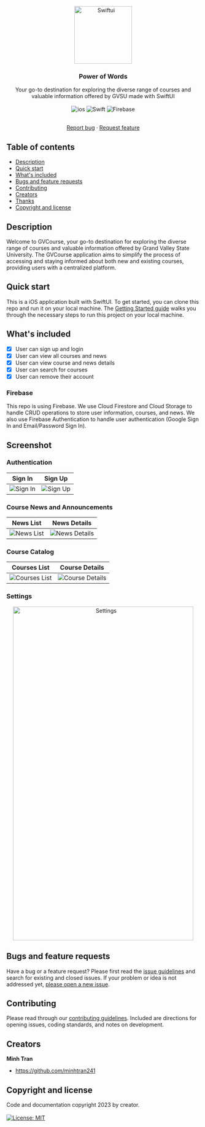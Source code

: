 <p align="center">
  <a href="https://power-of-words.github.io/PowerOfWordsProject/">
    <img src="https://github.com/minhtran241/gvcourses/blob/main/screenshots/swiftui.png" alt="Swiftui" width="150" height="150">
  </a>

  <h3 align="center">Power of Words</h3>
  <p align="center">
    Your go-to destination for exploring the diverse range of courses and valuable information offered by GVSU made with SwiftUI
    <br>
    <br>
   <img src="https://img.shields.io/badge/iOS-000000?style=for-the-badge&logo=ios&logoColor=white" alt="ios" />
   <img src="https://img.shields.io/badge/Swift-FA7343?style=for-the-badge&logo=swift&logoColor=white" alt="Swift" />
   <img src="https://img.shields.io/badge/firebase-ffca28?style=for-the-badge&logo=firebase&logoColor=black" alt="Firebase" />
 </p>

  <p align="center">
  <br>
    <a href="https://github.com/minhtran241/gvcourse/issues/new">Report bug</a>
    ·
    <a href="https://github.com/minhtran241/gvcourse/issues/new">Request feature</a>
  </p>

## Table of contents

- [Description](#description)
- [Quick start](#quick-start)
- [What's included](#whats-included)
- [Bugs and feature requests](#bugs-and-feature-requests)
- [Contributing](#contributing)
- [Creators](#creators)
- [Thanks](#thanks)
- [Copyright and license](#copyright-and-license)

## Description

Welcome to GVCourse, your go-to destination for exploring the diverse range of courses and valuable information offered by Grand Valley State University. The GVCourse application aims to simplify the process of accessing and staying informed about both new and existing courses, providing users with a centralized platform.

## Quick start

This is a iOS application built with SwiftUI. To get started, you can clone this repo and run it on your local machine. The [Getting Started guide](https://github.com/minhtran241/gvcourse/wiki/2.-Getting-Started) walks you through the necessary steps to run this project on your local machine.

## What's included

- [x] User can sign up and login
- [x] User can view all courses and news
- [x] User can view course and news details
- [x] User can search for courses
- [x] User can remove their account

### Firebase

This repo is using Firebase. We use Cloud Firestore and Cloud Storage to handle CRUD operations to store user information, courses, and news. We also use Firebase Authentication to handle user authentication (Google Sign In and Email/Password Sign In).

## Screenshot

### Authentication

Sign In | Sign Up
--- | ---
![Sign In](https://github.com/minhtran241/gvcourses/blob/main/screenshots/signin.png) | ![Sign Up](https://github.com/minhtran241/gvcourses/blob/main/screenshots/signup.png)

### Course News and Announcements

News List | News Details
--- | ---
![News List](https://github.com/minhtran241/gvcourses/blob/main/screenshots/news_list.png) | ![News Details](https://github.com/minhtran241/gvcourses/blob/main/screenshots/news_details.png)

### Course Catalog

Courses List | Course Details
--- | ---
![Courses List](https://github.com/minhtran241/gvcourses/blob/main/screenshots/courses_list.png) | ![Course Details](https://github.com/minhtran241/gvcourses/blob/main/screenshots/course_details.png)

### Settings

<div align="center">
  <img src="https://github.com/minhtran241/gvcourses/blob/main/screenshots/settings.png" alt="Settings" width="470" height="870">
</div>

## Bugs and feature requests

Have a bug or a feature request? Please first read the [issue guidelines]() and search for existing and closed issues. If your problem or idea is not addressed yet, [please open a new issue](https://github.com/minhtran241/gvcourse/issues/new).

## Contributing

Please read through our [contributing guidelines](). Included are directions for opening issues, coding standards, and notes on development.

## Creators

**Minh Tran**

- <https://github.com/minhtran241>

## Copyright and license

Code and documentation copyright 2023 by creator.<br>  <br>[![License: MIT](https://img.shields.io/badge/License-MIT-yellow.svg)](https://opensource.org/licenses/MIT)
<br><br>
